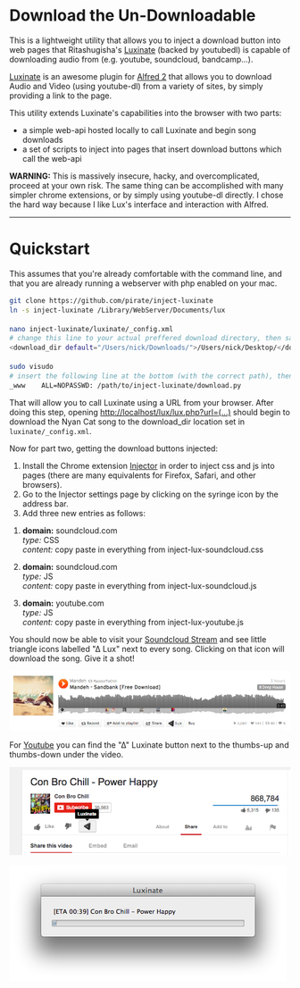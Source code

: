 Download the Un-Downloadable
=========================================


This is a lightweight utility that allows you to inject a download button into web pages that Ritashugisha's [Luxinate](https://github.com/Ritashugisha/Luxinate) (backed by youtubedl) is capable of downloading audio from (e.g. youtube, soundcloud, bandcamp...).

[Luxinate](http://www.alfredforum.com/topic/3238-luxinate-download-video-and-audio-from-youtube-and-soundcloud/) is an awesome plugin for [Alfred 2](http://www.alfredapp.com/) that allows you to download Audio and Video (using youtube-dl) from a variety of sites, by simply providing a link to the page.

This utility extends Luxinate's capabilities into the browser with two parts:

- a simple web-api hosted locally to call Luxinate and begin song downloads
- a set of scripts to inject into pages that insert download buttons which call the web-api


**WARNING:** This is massively insecure, hacky, and overcomplicated, proceed at your own risk.  The same thing can be accomplished with many simpler chrome extensions, or by simply using youtube-dl directly.  I chose the hard way because I like Lux's interface and interaction with Alfred.

----

# Quickstart

This assumes that you're already comfortable with the command line, and that you are already running a webserver with php enabled on your mac.


```bash
git clone https://github.com/pirate/inject-luxinate
ln -s inject-luxinate /Library/WebServer/Documents/lux

nano inject-luxinate/luxinate/_config.xml
# change this line to your actual preffered download directory, then save and close
<download_dir default="/Users/nick/Downloads/">/Users/nick/Desktop/</download_dir>

sudo visudo
# insert the following line at the bottom (with the correct path), then save and close
_www    ALL=NOPASSWD: /path/to/inject-luxinate/download.py
```

That will allow you to call Luxinate using a URL from your browser.  After doing this step, opening [http://localhost/lux/lux.php?url=(...)](http://localhost/lux/lux.php?url=https://soundcloud.com/c-m-b-3/my-nyan-cat-dubstep-remix) should begin to download the Nyan Cat song to the download_dir location set in `luxinate/_config.xml`.
  
Now for part two, getting the download buttons injected:

1. Install the Chrome extension [Injector](http://neocotic.com/injector/) in order to inject css and js into pages (there are many equivalents for Firefox, Safari, and other browsers).
2. Go to the Injector settings page by clicking on the syringe icon by the address bar.
3. Add three new entries as follows:

>
1. **domain:** soundcloud.com  
*type:* CSS  
*content:* copy paste in everything from inject-lux-soundcloud.css  

>
2. **domain:** soundcloud.com  
*type:* JS   
*content:* copy paste in everything from inject-lux-soundcloud.js

>
3. **domain:** youtube.com  
*type:* JS   
*content:* copy paste in everything from inject-lux-youtube.js

You should now be able to visit your [Soundcloud Stream](http://soundcloud.com/stream) and see little triangle icons labelled "∆ Lux" next to every song.  Clicking on that icon will download the song. Give it a shot!

![](soundcloud-screenshot.PNG)

For [Youtube](https://www.youtube.com/watch?v=QH2-TGUlwu4) you can find the "∆" Luxinate button next to the thumbs-up and thumbs-down under the video.

![](youtube-screenshot.PNG)

![](download-screenshot.PNG)
